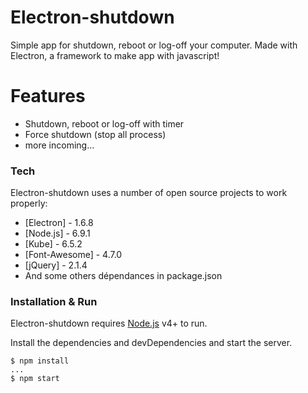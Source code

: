 # Electron-shutdown

Simple app for shutdown, reboot or log-off your computer.
Made with Electron, a framework to make app with javascript!

# Features

  - Shutdown, reboot or log-off with timer
  - Force shutdown (stop all process)
  - more incoming...

### Tech

Electron-shutdown uses a number of open source projects to work properly:

* [Electron] - 1.6.8
* [Node.js] - 6.9.1
* [Kube] - 6.5.2
* [Font-Awesome] - 4.7.0
* [jQuery] - 2.1.4
* And some others dépendances in package.json

### Installation & Run

Electron-shutdown requires [Node.js](https://nodejs.org/) v4+ to run.

Install the dependencies and devDependencies and start the server.
```
$ npm install
...
$ npm start
```

